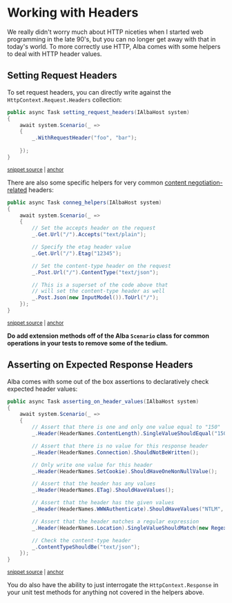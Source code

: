 # Working with Headers

We really didn't worry much about HTTP niceties when I started web programming in the late 90's, but you
can no longer get away with that in today's world. To more correctly use HTTP, Alba comes with some helpers
to deal with HTTP header values.

## Setting Request Headers

To set request headers, you can directly write against the `HttpContext.Request.Headers` collection:

<!-- snippet: sample_setting_request_headers -->
<a id='snippet-sample_setting_request_headers'></a>
```cs
public async Task setting_request_headers(IAlbaHost system)
{
    await system.Scenario(_ =>
    {
        _.WithRequestHeader("foo", "bar");
        
    });
}
```
<sup><a href='https://github.com/JasperFx/alba/blob/master/src/Alba.Testing/Samples/Headers.cs#L30-L39' title='Snippet source file'>snippet source</a> | <a href='#snippet-sample_setting_request_headers' title='Start of snippet'>anchor</a></sup>
<!-- endSnippet -->

There are also some specific helpers for very common [content negotiation-related](https://en.wikipedia.org/wiki/Content_negotiation) headers:

<!-- snippet: sample_conneg_helpers -->
<a id='snippet-sample_conneg_helpers'></a>
```cs
public async Task conneg_helpers(IAlbaHost system)
{
    await system.Scenario(_ =>
    {
        // Set the accepts header on the request
        _.Get.Url("/").Accepts("text/plain");

        // Specify the etag header value
        _.Get.Url("/").Etag("12345");

        // Set the content-type header on the request
        _.Post.Url("/").ContentType("text/json");

        // This is a superset of the code above that
        // will set the content-type header as well
        _.Post.Json(new InputModel()).ToUrl("/");
    });
}
```
<sup><a href='https://github.com/JasperFx/alba/blob/master/src/Alba.Testing/Samples/Headers.cs#L9-L28' title='Snippet source file'>snippet source</a> | <a href='#snippet-sample_conneg_helpers' title='Start of snippet'>anchor</a></sup>
<!-- endSnippet -->

**Do add extension methods off of the Alba `Scenario` class for common operations in your tests to remove
some of the tedium.**

## Asserting on Expected Response Headers

Alba comes with some out of the box assertions to declaratively check expected header values:

<!-- snippet: sample_asserting_on_header_values -->
<a id='snippet-sample_asserting_on_header_values'></a>
```cs
public async Task asserting_on_header_values(IAlbaHost system)
{
    await system.Scenario(_ =>
    {
        // Assert that there is one and only one value equal to "150"
        _.Header(HeaderNames.ContentLength).SingleValueShouldEqual("150");

        // Assert that there is no value for this response header
        _.Header(HeaderNames.Connection).ShouldNotBeWritten();

        // Only write one value for this header
        _.Header(HeaderNames.SetCookie).ShouldHaveOneNonNullValue();

        // Assert that the header has any values
        _.Header(HeaderNames.ETag).ShouldHaveValues();

        // Assert that the header has the given values
        _.Header(HeaderNames.WWWAuthenticate).ShouldHaveValues("NTLM", "Negotiate");

        // Assert that the header matches a regular expression
        _.Header(HeaderNames.Location).SingleValueShouldMatch(new Regex(@"^/items/\d*$"));

        // Check the content-type header
        _.ContentTypeShouldBe("text/json");
    });
}
```
<sup><a href='https://github.com/JasperFx/alba/blob/master/src/Alba.Testing/Samples/Headers.cs#L42-L69' title='Snippet source file'>snippet source</a> | <a href='#snippet-sample_asserting_on_header_values' title='Start of snippet'>anchor</a></sup>
<!-- endSnippet -->

You do also have the ability to just interrogate the `HttpContext.Response` in your unit test methods for
anything not covered in the helpers above. 
